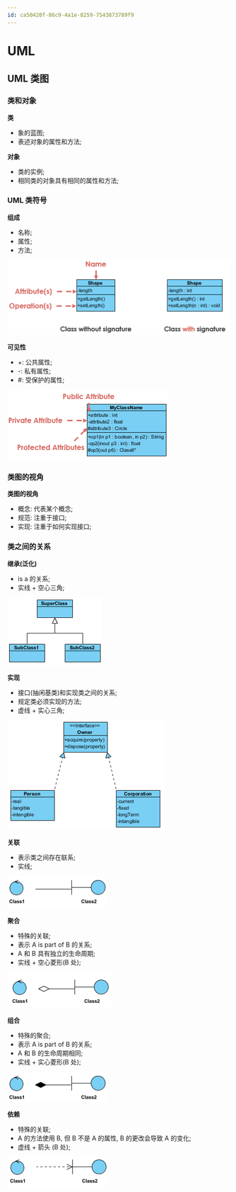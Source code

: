 ```yaml
---
id: ca50420f-86c9-4a1e-8259-7543873789f9
---
```

# UML

## UML 类图

### 类和对象

**类**

- 象的蓝图;
- 表述对象的属性和方法;

**对象**

- 类的实例;
- 相同类的对象具有相同的属性和方法;

### UML 类符号

**组成**

- 名称;
- 属性;
- 方法;

![组成](images/2023-07-05-14-36-05.png)

**可见性**

- +: 公共属性;
- -: 私有属性;
- \#: 受保护的属性;

![可见性](images/2023-07-05-14-38-26.png)

### 类图的视角

**类图的视角**

- 概念: 代表某个概念;
- 规范: 注重于接口;
- 实现: 注重于如何实现接口;

### 类之间的关系

**继承(泛化)**

- is a 的关系;
- 实线 + 空心三角;

![继承](images/2023-07-05-14-40-24.png)

**实现**

- 接口(抽闲基类)和实现类之间的关系;
- 规定类必须实现的方法;
- 虚线 + 实心三角;

![实现](images/2023-07-05-14-52-56.png)

**关联**

- 表示类之间存在联系;
- 实线;

![关联](images/2023-07-05-14-44-14.png)

**聚合**

- 特殊的关联;
- 表示 A is part of B 的关系;
- A 和 B 具有独立的生命周期;
- 实线 + 空心菱形(B 处);

![聚合](images/2023-07-05-14-45-48.png)

**组合**

- 特殊的聚合;
- 表示 A is part of B 的关系;
- A 和 B 的生命周期相同;
- 实线 + 实心菱形(B 处);

![组合](images/2023-07-05-14-47-48.png)

**依赖**

- 特殊的关联;
- A 的方法使用 B, 但 B 不是 A 的属性, B 的更改会导致 A 的变化;
- 虚线 + 箭头 (B 处);

![依赖](images/2023-07-05-14-49-34.png)
